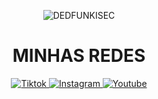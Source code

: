 <p align="center">
  <img src="https://images.steamusercontent.com/ugc/927044661856450912/51BC2A7123DD5F66F9BD0DFB82504218DD15F085/?imw=5000&imh=5000&ima=fit&impolicy=Letterbox&imcolor=%23000000&letterbox=false" alt="DEDFUNKISEC"/>
</p>

<h1 align="center">MINHAS REDES</h1>

<p align="center">
</p>

<p align="center">
  <a href="https://www.tiktok.com/@kevin_stdnk" target="_blank" rel="noopener noreferrer">
    <img alt="Tiktok" src="https://img.shields.io/badge/TikTok-000000?style=for-the-badge&logo=tiktok&logoColor=white" />
  </a>
  <a href="https://www.instagram.com/kevin_stdck/" target="_blank" rel="noopener noreferrer">
    <img alt="Instagram" src="https://img.shields.io/badge/Instagram-%23E4405F.svg?style=for-the-badge&logo=Instagram&logoColor=white" />
  </a>
  <a href="https://www.youtube.com/@kallinskk" target="_blank" rel="noopener noreferrer">
    <img alt="Youtube" src="https://img.shields.io/badge/YouTube-%23FF0000.svg?style=for-the-badge&logo=YouTube&logoColor=white" />
  </a>
</p>
